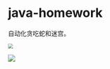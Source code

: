 # java-homework

自动化贪吃蛇和迷宫。

<img src="https://gitee.com/gmm-z/picgo/raw/master/picture/20201206174154.png" style="zoom:67%;" />

![](https://gitee.com/gmm-z/picgo/raw/master/picture/20201206183612.png)
